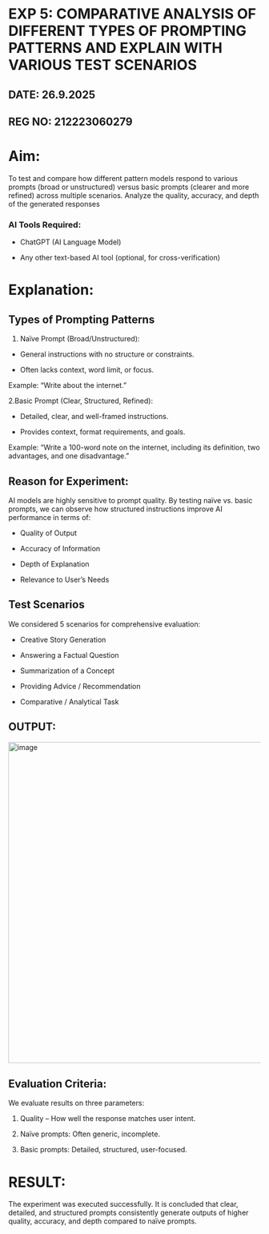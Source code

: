 

# EXP 5: COMPARATIVE ANALYSIS OF DIFFERENT TYPES OF PROMPTING PATTERNS AND EXPLAIN WITH VARIOUS TEST SCENARIOS

## DATE: 26.9.2025
## REG NO: 212223060279

# Aim: 
To test and compare how different pattern models respond to various prompts (broad or unstructured) versus basic prompts (clearer and more refined) across multiple scenarios.  Analyze the quality, accuracy, and depth of the generated responses 

### AI Tools Required:

* ChatGPT (AI Language Model)

* Any other text-based AI tool (optional, for cross-verification)

# Explanation: 

## Types of Prompting Patterns
1. Naïve Prompt (Broad/Unstructured):

* General instructions with no structure or constraints.

* Often lacks context, word limit, or focus.

Example: “Write about the internet.”

2.Basic Prompt (Clear, Structured, Refined):

* Detailed, clear, and well-framed instructions.

* Provides context, format requirements, and goals.

Example: “Write a 100-word note on the internet, including its definition, two advantages, and one disadvantage.”

## Reason for Experiment:

AI models are highly sensitive to prompt quality. By testing naïve vs. basic prompts, we can observe how structured instructions improve AI performance in terms of:

* Quality of Output

* Accuracy of Information

* Depth of Explanation

* Relevance to User’s Needs

## Test Scenarios

We considered 5 scenarios for comprehensive evaluation:

* Creative Story Generation

* Answering a Factual Question

* Summarization of a Concept

* Providing Advice / Recommendation

* Comparative / Analytical Task

## OUTPUT:

<img width="1182" height="641" alt="image" src="https://github.com/user-attachments/assets/36123b25-c056-4baf-a737-498f6173b997" />


## Evaluation Criteria:


We evaluate results on three parameters:

1. Quality – How well the response matches user intent.

2. Naïve prompts: Often generic, incomplete.

3. Basic prompts: Detailed, structured, user-focused.




# RESULT:
The experiment was executed successfully. It is concluded that clear, detailed, and structured prompts consistently generate outputs of higher quality, accuracy, and depth compared to naïve prompts.
